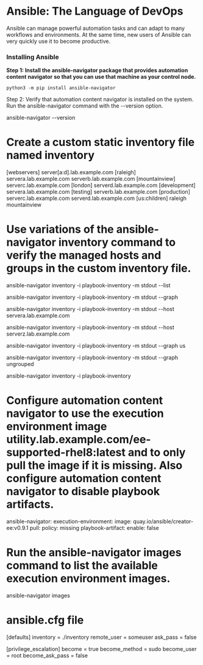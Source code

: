 # Ansible: The Language of DevOps
Ansible can manage powerful automation tasks and can adapt to many workflows and environments. At the same time, new users of Ansible can very quickly use it to become productive.

### Installing Ansible 
**Step 1:  Install the ansible-navigator package that provides automation content navigator so that you can use that machine as your control node.**

`python3 -m pip install ansible-navigator`

Step 2: Verify that automation content navigator is installed on the system. Run the ansible-navigator command with the --version option.

ansible-navigator --version

# Create a custom static inventory file named inventory

[webservers]
server[a:d].lab.example.com
[raleigh]
servera.lab.example.com
serverb.lab.example.com
[mountainview]
serverc.lab.example.com
[london]
serverd.lab.example.com
[development]
servera.lab.example.com
[testing]
serverb.lab.example.com
[production]
serverc.lab.example.com
serverd.lab.example.com
[us:children]
raleigh
mountainview

# Use variations of the ansible-navigator inventory command to verify the managed hosts and groups in the custom inventory file.

ansible-navigator inventory -i playbook-inventory -m stdout --list

ansible-navigator inventory -i playbook-inventory -m stdout --graph

ansible-navigator inventory -i playbook-inventory -m stdout --host servera.lab.example.com

ansible-navigator inventory -i playbook-inventory -m stdout --host serverz.lab.example.com

ansible-navigator inventory -i playbook-inventory -m stdout --graph us

ansible-navigator inventory -i playbook-inventory -m stdout --graph ungrouped

ansible-navigator inventory -i playbook-inventory

# Configure automation content navigator to use the execution environment image utility.lab.example.com/ee-supported-rhel8:latest and to only pull the image if it is missing. Also configure automation content navigator to disable playbook artifacts.

ansible-navigator:
  execution-environment:
    image: quay.io/ansible/creator-ee:v0.9.1
    pull:
      policy: missing
  playbook-artifact:
    enable: false

# Run the ansible-navigator images command to list the available execution environment images.

ansible-navigator images

# ansible.cfg file

[defaults]
inventory = ./inventory
remote_user = someuser
ask_pass = false

[privilege_escalation]
become = true
become_method = sudo
become_user = root
become_ask_pass = false


#
